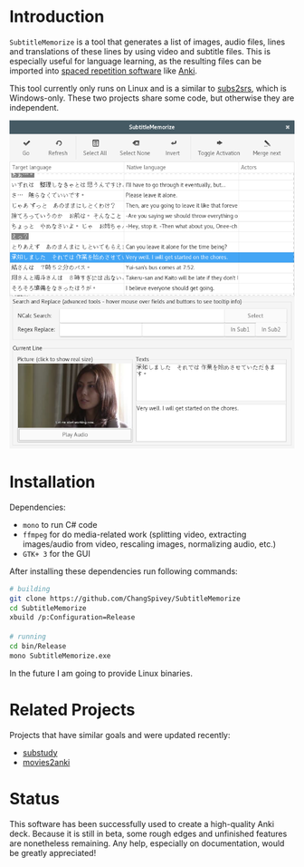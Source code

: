 ﻿Introduction
============

`SubtitleMemorize` is a tool that generates a list of images, audio files, lines and
translations of these lines by using video and subtitle files.
This is especially useful for language learning, as the resulting files can be imported into
[spaced repetition software](https://en.wikipedia.org/wiki/Spaced_repetition "Link to Wikipedia")
like [Anki](http://ankisrs.net/ "Link to Anki homepage").

This tool currently only runs on Linux and is a similar to
[subs2srs](http://subs2srs.sourceforge.net/), which is Windows-only. These two projects
share some code, but otherwise they are independent.

![Image](/Images/SubtitleMemorize_In_Action.png)

Installation
============
Dependencies:

-   `mono` to run C# code
-   `ffmpeg` for do media-related work (splitting video, extracting images/audio from video, rescaling images, normalizing audio, etc.)
-   `GTK+ 3` for the GUI

After installing these dependencies run following commands:

```bash
# building
git clone https://github.com/ChangSpivey/SubtitleMemorize
cd SubtitleMemorize
xbuild /p:Configuration=Release

# running
cd bin/Release
mono SubtitleMemorize.exe
```

In the future I am going to provide Linux binaries.


Related Projects
============
Projects that have similar goals and were updated recently:

-   [substudy](https://github.com/emk/substudy)
-   [movies2anki](https://github.com/kelciour/movies2anki)


Status
============
This software has been successfully used to create a high-quality Anki deck. Because it is still in beta, some rough edges and unfinished features are nonetheless remaining. Any help, especially on documentation, would be greatly appreciated!
